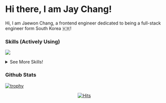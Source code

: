 # Hi there, I am Jay Chang!

Hi, I am Jaewon Chang, a frontend engineer dedicated to being a full-stack engineer form South Korea 🇰🇷!

<!-- [![Anurag's GitHub stats](https://github-readme-stats.vercel.app/api?username=jaychang99)](https://github.com/anuraghazra/github-readme-stats) -->

### Skills (Actively Using)
<p>
  <a href="https://skillicons.dev">
    <img src="https://skillicons.dev/icons?perline=10&i=aws,git,github,githubactions,html,css,js,ts,nodejs,react,vscode,emotion,figma,graphql,md,notion,npm,postman,styledcomponents,tailwind,vercel,vscode" />
  </a>
  <br/>
</p>

<details>
<summary>See More Skills!</summary>

* Skills (used rarely or indirectly through development process but not actively using though have some conceptual understanding of)
<p>
  <a href="https://skillicons.dev">
    <img src="https://skillicons.dev/icons?perline=10&i=babel,webpack,codepen,docker,express,firebase,linux,mysql,nestjs,nginx,regex,vim,vite,webstorm,yarn" />
  </a>
  <br/>
</p>


* Skills (Have Past Experience)
<p>
  <a href="https://skillicons.dev">
    <img src="https://skillicons.dev/icons?perline=10&i=ae,ps,ai,bootstrap,c,cypress,gitlab,jenkins,matlab,prisma,pycharm,py,sublime,sentry" />
  </a>
  <br/>
</p>

* Skills Currently Tinkering on
<p>
  <a href="https://skillicons.dev">
    <img src="https://skillicons.dev/icons?perline=10&i=dart,flutter,java,jest,swift" />
  </a>
  <br/>
</p>

* Skills hoping to master in the future
<p>
  <a href="https://skillicons.dev">
    <img src="https://skillicons.dev/icons?perline=10&i=kubernetes,redis,rust,go,spring,kotlin,terraform" />
  </a>
  <br/>
</p>

</details>

### Github Stats

[![trophy](https://github-profile-trophy.vercel.app/?username=jaychang99)](https://github.com/jaychang00)


<!-- [![willianrod's wakatime stats](https://github-readme-stats.vercel.app/api/wakatime?username=jaychang99)](https://github.com/jaychang99) -->

<div align="center">
  
[![Hits](https://hits.seeyoufarm.com/api/count/incr/badge.svg?url=https://github.com/jaychang99)](https://github.com/jaychang99)
  
</div>



<!--
**jaychang99/jaychang99** is a ✨ _special_ ✨ repository because its `README.md` (this file) appears on your GitHub profile.

Here are some ideas to get you started:

- 🔭 I’m currently working on ...
- 🌱 I’m currently learning ...
- 👯 I’m looking to collaborate on ...
- 🤔 I’m looking for help with ...
- 💬 Ask me about ...
- 📫 How to reach me: ...
- 😄 Pronouns: ...
- ⚡ Fun fact: ...
-->
